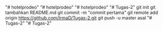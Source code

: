 "# hotelprodeo" 
"# hotelprodeo" 
"# hotelprodeo" 
"# Tugas-2"  git init git tambahkan README.md git commit -m "commit pertama" git remote add origin https://github.com/IrmaD/Tugas-2.git  git push -u master asal
"# Tugas-2" 
"# Tugas-2" 
